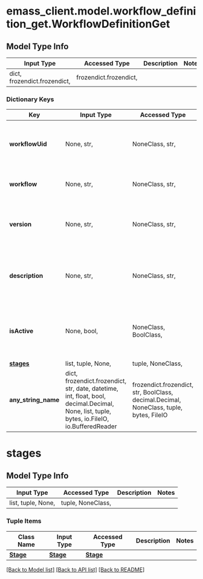 # emass_client.model.workflow_definition_get.WorkflowDefinitionGet

## Model Type Info
Input Type | Accessed Type | Description | Notes
------------ | ------------- | ------------- | -------------
dict, frozendict.frozendict,  | frozendict.frozendict,  |  | 

### Dictionary Keys
Key | Input Type | Accessed Type | Description | Notes
------------ | ------------- | ------------- | ------------- | -------------
**workflowUid** | None, str,  | NoneClass, str,  | [Read-Only] Unique workflow definition identifier. | [optional] 
**workflow** | None, str,  | NoneClass, str,  | [Read-Only] The workflow type. | [optional] 
**version** | None, str,  | NoneClass, str,  | [Read-Only] Version of the workflow definition. | [optional] 
**description** | None, str,  | NoneClass, str,  | [Read-Only] Description of the workflow or the stage transition. | [optional] 
**isActive** | None, bool,  | NoneClass, BoolClass,  | [Read-Only] Returns true if the workflow is available to the site. | [optional] 
**[stages](#stages)** | list, tuple, None,  | tuple, NoneClass,  |  | [optional] 
**any_string_name** | dict, frozendict.frozendict, str, date, datetime, int, float, bool, decimal.Decimal, None, list, tuple, bytes, io.FileIO, io.BufferedReader | frozendict.frozendict, str, BoolClass, decimal.Decimal, NoneClass, tuple, bytes, FileIO | any string name can be used but the value must be the correct type | [optional]

# stages

## Model Type Info
Input Type | Accessed Type | Description | Notes
------------ | ------------- | ------------- | -------------
list, tuple, None,  | tuple, NoneClass,  |  | 

### Tuple Items
Class Name | Input Type | Accessed Type | Description | Notes
------------- | ------------- | ------------- | ------------- | -------------
[**Stage**](Stage.md) | [**Stage**](Stage.md) | [**Stage**](Stage.md) |  | 

[[Back to Model list]](../../README.md#documentation-for-models) [[Back to API list]](../../README.md#documentation-for-api-endpoints) [[Back to README]](../../README.md)

